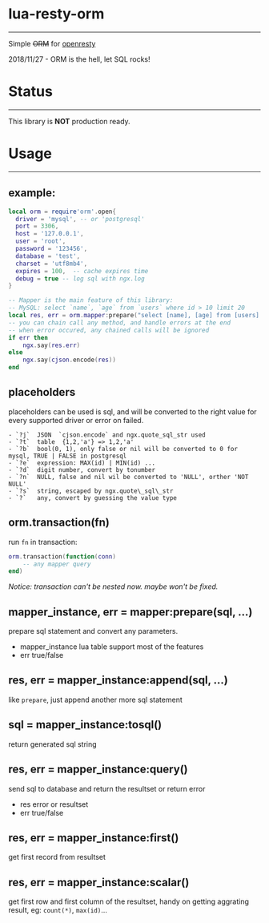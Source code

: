 
# lua-resty-orm
----
Simple ~~ORM~~ for [openresty](http://openresty.org) 

2018/11/27 - ORM is the hell, let SQL rocks!

# Status
----
This library is **NOT** production ready.

# Usage
----

## example:
```lua
local orm = require'orm'.open{
  driver = 'mysql', -- or 'postgresql'
  port = 3306,
  host = '127.0.0.1',
  user = 'root',
  password = '123456',
  database = 'test',
  charset = 'utf8mb4',
  expires = 100,  -- cache expires time
  debug = true -- log sql with ngx.log 
}

-- Mapper is the main feature of this library: 
-- MySQL: select `name`, `age` from `users` where id > 10 limit 20
local res, err = orm.mapper:prepare("select [name], [age] from [users] where id > ?d", 10):append("limit ?d", 20):query()
-- you can chain call any method, and handle errors at the end
-- when error occured, any chained calls will be ignored
if err then 
	ngx.say(res.err)
else
	ngx.say(cjson.encode(res))
end
```
## placeholders

placeholders can be used is sql, and will be converted to the right value for every supported driver or error on failed.

```
- `?j`  JSON  `cjson.encode` and ngx.quote_sql_str used
- `?t`  table  {1,2,'a'} => 1,2,'a'
- `?b`  bool(0, 1), only false or nil will be converted to 0 for mysql, TRUE | FALSE in postgresql
- `?e`  expression: MAX(id) | MIN(id) ...
- `?d`  digit number, convert by tonumber
- `?n`  NULL, false and nil wil be converted to 'NULL', orther 'NOT NULL'
- `?s`  string, escaped by ngx.quote\_sql\_str
- `?`   any, convert by guessing the value type
```

## orm.transaction(fn)

run `fn` in transaction: 

```lua
orm.transaction(function(conn)
    -- any mapper query
end)
```

*Notice: transaction can't be nested now. maybe won't be fixed.*

## mapper_instance, err = mapper:prepare(sql, ...)

prepare sql statement and convert any parameters. 

- mapper_instance lua table support most of the features
- err  true/false

## res, err = mapper_instance:append(sql, ...)

like `prepare`, just append another more sql statement

## sql = mapper_instance:tosql()

return  generated sql string

## res, err = mapper_instance:query()

send sql to database and return the resultset or return error

- res error or resultset
- err  true/false
## res, err = mapper_instance:first()

get first record from resultset

## res, err = mapper_instance:scalar()

get first row and first column of the resultset, handy on getting aggrating result, eg: `count(*)`, `max(id)`...


